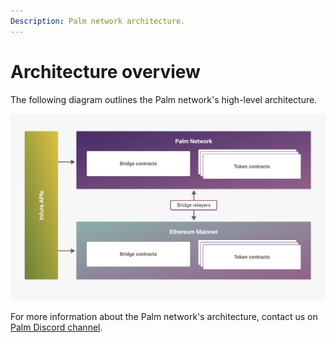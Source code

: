 ```yaml
---
Description: Palm network architecture.
---
```


# Architecture overview

The following diagram outlines the Palm network's high-level architecture.

![Architecture](../Images/Architecture.png)

For more information about the Palm network's architecture, contact us on [Palm Discord channel](https://discord.com/invite/3Jn7vSHXbZ).
